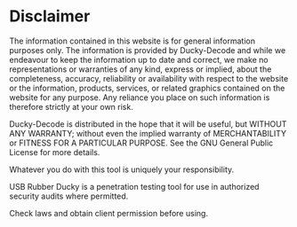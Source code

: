 # Disclaimer

The information contained in this website is for general information purposes only. The information is provided by Ducky-Decode and while we endeavour to keep the information up to date and correct, we make no representations or warranties of any kind, express or implied, about the completeness, accuracy, reliability or availability with respect to the website or the information, products, services, or related graphics contained on the website for any purpose. Any reliance you place on such information is therefore strictly at your own risk.

Ducky-Decode is distributed in the hope that it will be useful, but WITHOUT ANY WARRANTY; without even the implied warranty of MERCHANTABILITY or FITNESS FOR A PARTICULAR PURPOSE. See the GNU General Public License for more details.

Whatever you do with this tool is uniquely your responsibility.

USB Rubber Ducky is a penetration testing tool for use in authorized security audits where permitted.

Check laws and obtain client permission before using.